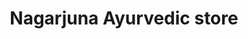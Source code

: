 ---
title: "Nagarjuna Ayurvedic store"
url: /nadavayal/nagarjuna-ayurvedic-store/
shop: medical supply
---